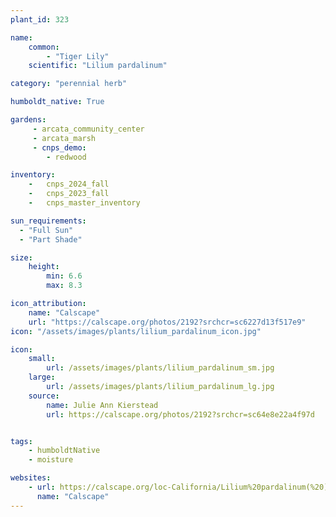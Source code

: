 ```yaml
---
plant_id: 323 

name: 
    common: 
        - "Tiger Lily"  
    scientific: "Lilium pardalinum"  

category: "perennial herb"

humboldt_native: True

gardens: 
     - arcata_community_center
     - arcata_marsh
     - cnps_demo:
        - redwood

inventory: 
    -   cnps_2024_fall
    -   cnps_2023_fall
    -   cnps_master_inventory

sun_requirements:
  - "Full Sun"
  - "Part Shade"

size:
    height: 
        min: 6.6 
        max: 8.3

icon_attribution: 
    name: "Calscape"
    url: "https://calscape.org/photos/2192?srchcr=sc6227d13f517e9"
icon: "/assets/images/plants/lilium_pardalinum_icon.jpg"

icon: 
    small: 
        url: /assets/images/plants/lilium_pardalinum_sm.jpg 
    large: 
        url: /assets/images/plants/lilium_pardalinum_lg.jpg 
    source: 
        name: Julie Ann Kierstead
        url: https://calscape.org/photos/2192?srchcr=sc64e8e22a4f97d 


tags: 
    - humboldtNative
    - moisture

websites:
    - url: https://calscape.org/loc-California/Lilium%20pardalinum(%20) 
      name: "Calscape"
---
```

